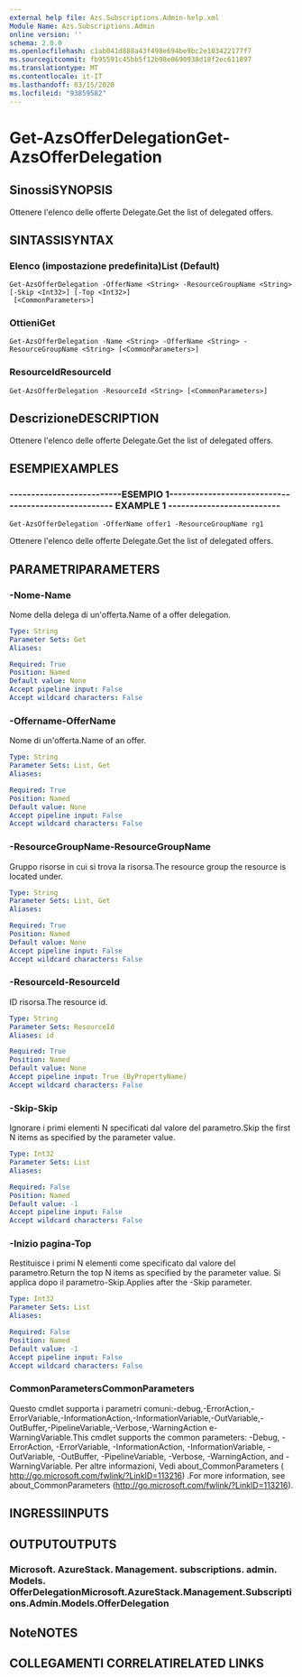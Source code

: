 ```yaml
---
external help file: Azs.Subscriptions.Admin-help.xml
Module Name: Azs.Subscriptions.Admin
online version: ''
schema: 2.0.0
ms.openlocfilehash: c1ab041d888a43f498e694be9bc2e103422177f7
ms.sourcegitcommit: fb95591c45bb5f12b98e0690938d18f2ec611897
ms.translationtype: MT
ms.contentlocale: it-IT
ms.lasthandoff: 03/15/2020
ms.locfileid: "93859582"
---
```

# <span data-ttu-id="d281a-101">Get-AzsOfferDelegation</span><span class="sxs-lookup"><span data-stu-id="d281a-101">Get-AzsOfferDelegation</span></span>

## <span data-ttu-id="d281a-102">Sinossi</span><span class="sxs-lookup"><span data-stu-id="d281a-102">SYNOPSIS</span></span>
<span data-ttu-id="d281a-103">Ottenere l'elenco delle offerte Delegate.</span><span class="sxs-lookup"><span data-stu-id="d281a-103">Get the list of delegated offers.</span></span>

## <span data-ttu-id="d281a-104">SINTASSI</span><span class="sxs-lookup"><span data-stu-id="d281a-104">SYNTAX</span></span>

### <span data-ttu-id="d281a-105">Elenco (impostazione predefinita)</span><span class="sxs-lookup"><span data-stu-id="d281a-105">List (Default)</span></span>
```
Get-AzsOfferDelegation -OfferName <String> -ResourceGroupName <String> [-Skip <Int32>] [-Top <Int32>]
 [<CommonParameters>]
```

### <span data-ttu-id="d281a-106">Ottieni</span><span class="sxs-lookup"><span data-stu-id="d281a-106">Get</span></span>
```
Get-AzsOfferDelegation -Name <String> -OfferName <String> -ResourceGroupName <String> [<CommonParameters>]
```

### <span data-ttu-id="d281a-107">ResourceId</span><span class="sxs-lookup"><span data-stu-id="d281a-107">ResourceId</span></span>
```
Get-AzsOfferDelegation -ResourceId <String> [<CommonParameters>]
```

## <span data-ttu-id="d281a-108">Descrizione</span><span class="sxs-lookup"><span data-stu-id="d281a-108">DESCRIPTION</span></span>
<span data-ttu-id="d281a-109">Ottenere l'elenco delle offerte Delegate.</span><span class="sxs-lookup"><span data-stu-id="d281a-109">Get the list of delegated offers.</span></span>

## <span data-ttu-id="d281a-110">ESEMPI</span><span class="sxs-lookup"><span data-stu-id="d281a-110">EXAMPLES</span></span>

### <span data-ttu-id="d281a-111">--------------------------ESEMPIO 1--------------------------</span><span class="sxs-lookup"><span data-stu-id="d281a-111">-------------------------- EXAMPLE 1 --------------------------</span></span>
```
Get-AzsOfferDelegation -OfferName offer1 -ResourceGroupName rg1
```

<span data-ttu-id="d281a-112">Ottenere l'elenco delle offerte Delegate.</span><span class="sxs-lookup"><span data-stu-id="d281a-112">Get the list of delegated offers.</span></span>

## <span data-ttu-id="d281a-113">PARAMETRI</span><span class="sxs-lookup"><span data-stu-id="d281a-113">PARAMETERS</span></span>

### <span data-ttu-id="d281a-114">-Nome</span><span class="sxs-lookup"><span data-stu-id="d281a-114">-Name</span></span>
<span data-ttu-id="d281a-115">Nome della delega di un'offerta.</span><span class="sxs-lookup"><span data-stu-id="d281a-115">Name of a offer delegation.</span></span>

```yaml
Type: String
Parameter Sets: Get
Aliases:

Required: True
Position: Named
Default value: None
Accept pipeline input: False
Accept wildcard characters: False
```

### <span data-ttu-id="d281a-116">-Offername</span><span class="sxs-lookup"><span data-stu-id="d281a-116">-OfferName</span></span>
<span data-ttu-id="d281a-117">Nome di un'offerta.</span><span class="sxs-lookup"><span data-stu-id="d281a-117">Name of an offer.</span></span>

```yaml
Type: String
Parameter Sets: List, Get
Aliases:

Required: True
Position: Named
Default value: None
Accept pipeline input: False
Accept wildcard characters: False
```

### <span data-ttu-id="d281a-118">-ResourceGroupName</span><span class="sxs-lookup"><span data-stu-id="d281a-118">-ResourceGroupName</span></span>
<span data-ttu-id="d281a-119">Gruppo risorse in cui si trova la risorsa.</span><span class="sxs-lookup"><span data-stu-id="d281a-119">The resource group the resource is located under.</span></span>

```yaml
Type: String
Parameter Sets: List, Get
Aliases:

Required: True
Position: Named
Default value: None
Accept pipeline input: False
Accept wildcard characters: False
```

### <span data-ttu-id="d281a-120">-ResourceId</span><span class="sxs-lookup"><span data-stu-id="d281a-120">-ResourceId</span></span>
<span data-ttu-id="d281a-121">ID risorsa.</span><span class="sxs-lookup"><span data-stu-id="d281a-121">The resource id.</span></span>

```yaml
Type: String
Parameter Sets: ResourceId
Aliases: id

Required: True
Position: Named
Default value: None
Accept pipeline input: True (ByPropertyName)
Accept wildcard characters: False
```

### <span data-ttu-id="d281a-122">-Skip</span><span class="sxs-lookup"><span data-stu-id="d281a-122">-Skip</span></span>
<span data-ttu-id="d281a-123">Ignorare i primi elementi N specificati dal valore del parametro.</span><span class="sxs-lookup"><span data-stu-id="d281a-123">Skip the first N items as specified by the parameter value.</span></span>

```yaml
Type: Int32
Parameter Sets: List
Aliases:

Required: False
Position: Named
Default value: -1
Accept pipeline input: False
Accept wildcard characters: False
```

### <span data-ttu-id="d281a-124">-Inizio pagina</span><span class="sxs-lookup"><span data-stu-id="d281a-124">-Top</span></span>
<span data-ttu-id="d281a-125">Restituisce i primi N elementi come specificato dal valore del parametro.</span><span class="sxs-lookup"><span data-stu-id="d281a-125">Return the top N items as specified by the parameter value.</span></span>
<span data-ttu-id="d281a-126">Si applica dopo il parametro-Skip.</span><span class="sxs-lookup"><span data-stu-id="d281a-126">Applies after the -Skip parameter.</span></span>

```yaml
Type: Int32
Parameter Sets: List
Aliases:

Required: False
Position: Named
Default value: -1
Accept pipeline input: False
Accept wildcard characters: False
```

### <span data-ttu-id="d281a-127">CommonParameters</span><span class="sxs-lookup"><span data-stu-id="d281a-127">CommonParameters</span></span>
<span data-ttu-id="d281a-128">Questo cmdlet supporta i parametri comuni:-debug,-ErrorAction,-ErrorVariable,-InformationAction,-InformationVariable,-OutVariable,-OutBuffer,-PipelineVariable,-Verbose,-WarningAction e-WarningVariable.</span><span class="sxs-lookup"><span data-stu-id="d281a-128">This cmdlet supports the common parameters: -Debug, -ErrorAction, -ErrorVariable, -InformationAction, -InformationVariable, -OutVariable, -OutBuffer, -PipelineVariable, -Verbose, -WarningAction, and -WarningVariable.</span></span> <span data-ttu-id="d281a-129">Per altre informazioni, Vedi about_CommonParameters ( http://go.microsoft.com/fwlink/?LinkID=113216) .</span><span class="sxs-lookup"><span data-stu-id="d281a-129">For more information, see about_CommonParameters (http://go.microsoft.com/fwlink/?LinkID=113216).</span></span>

## <span data-ttu-id="d281a-130">INGRESSI</span><span class="sxs-lookup"><span data-stu-id="d281a-130">INPUTS</span></span>

## <span data-ttu-id="d281a-131">OUTPUT</span><span class="sxs-lookup"><span data-stu-id="d281a-131">OUTPUTS</span></span>

### <span data-ttu-id="d281a-132">Microsoft. AzureStack. Management. subscriptions. admin. Models. OfferDelegation</span><span class="sxs-lookup"><span data-stu-id="d281a-132">Microsoft.AzureStack.Management.Subscriptions.Admin.Models.OfferDelegation</span></span>

## <span data-ttu-id="d281a-133">Note</span><span class="sxs-lookup"><span data-stu-id="d281a-133">NOTES</span></span>

## <span data-ttu-id="d281a-134">COLLEGAMENTI CORRELATI</span><span class="sxs-lookup"><span data-stu-id="d281a-134">RELATED LINKS</span></span>

